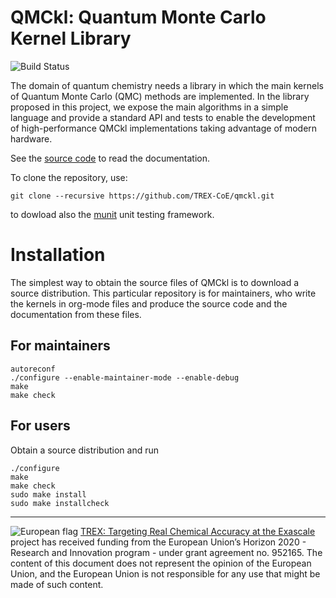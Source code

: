 # QMCkl: Quantum Monte Carlo Kernel Library

![Build Status](https://github.com/TREX-CoE/qmckl/workflows/test-build/badge.svg?branch=main)

The domain of quantum chemistry needs a library in which the main
kernels of Quantum Monte Carlo (QMC) methods are implemented. In the
library proposed in this project, we expose the main algorithms in a
simple language and provide a standard API and tests to enable the
development of high-performance QMCkl implementations taking
advantage of modern hardware.

See the [source code](https://github.com/TREX-CoE/qmckl/tree/main/src)
to read the documentation.


To clone the repository, use:
```
git clone --recursive https://github.com/TREX-CoE/qmckl.git
```
to dowload also the [munit](https://github.com/nemequ/munit) unit testing
framework.


# Installation

The simplest way to obtain the source files of QMCkl is to download a source
distribution. This particular repository is for maintainers, who write the kernels
in org-mode files and produce the source code and the documentation from these files.

## For maintainers

```
autoreconf 
./configure --enable-maintainer-mode --enable-debug
make
make check
```

## For users

Obtain a source distribution and run

```
./configure 
make
make check
sudo make install
sudo make installcheck
```

------------------------------

![European flag](https://trex-coe.eu/sites/default/files/inline-images/euflag.jpg)
[TREX: Targeting Real Chemical Accuracy at the Exascale](https://trex-coe.eu) project has received funding from the European Union’s Horizon 2020 - Research and Innovation program - under grant agreement no. 952165. The content of this document does not represent the opinion of the European Union, and the European Union is not responsible for any use that might be made of such content.

